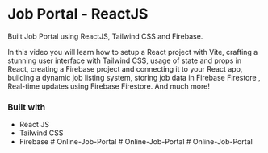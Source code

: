 # Job Portal - ReactJS

Built Job Portal using ReactJS, Tailwind CSS and Firebase.


In this video you will learn how to setup a React project with Vite, crafting a stunning user interface with Tailwind CSS, usage of state and props in React,  creating a Firebase project and connecting it to your React app, building a dynamic job listing system, storing job data in Firebase Firestore , Real-time updates using Firebase Firestore. And much more!

### Built with

- React JS
- Tailwind CSS
- Firebase
#   O n l i n e - J o b - P o r t a l 
 
 #   O n l i n e - J o b - P o r t a l 
 
 #   O n l i n e - J o b - P o r t a l 
 
 

